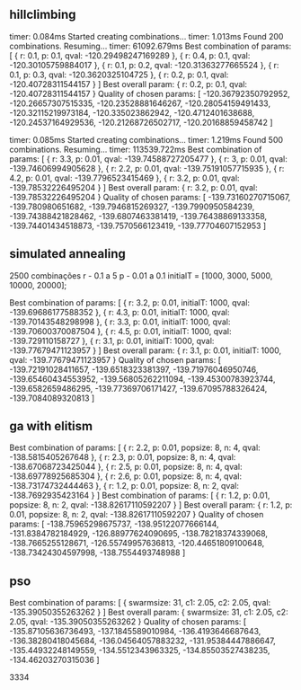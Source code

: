 ## hillclimbing

timer: 0.084ms Started creating combinations…
timer: 1.013ms Found 200 combinations. Resuming...
timer: 61092.679ms
Best combination of params: [
{ r: 0.1, p: 0.1, qval: -120.29498247169289 },
{ r: 0.4, p: 0.1, qval: -120.30105759884017 },
{ r: 0.1, p: 0.2, qval: -120.31363277665524 },
{ r: 0.1, p: 0.3, qval: -120.3620325104725 },
{ r: 0.2, p: 0.1, qval: -120.40728311544157 }
]
Best overall param: { r: 0.2, p: 0.1, qval: -120.40728311544157 }
Quality of chosen params: [
-120.36792350792952,
-120.26657307515335,
-120.23528881646267,
-120.28054159491433,
-120.32115219973184,
-120.335023862942,
-120.4712401638688,
-120.24537164929536,
-120.21268726502717,
-120.20168859458742
]

timer: 0.085ms Started creating combinations…
timer: 1.219ms Found 500 combinations. Resuming...
timer: 113539.722ms
Best combination of params: [
{ r: 3.3, p: 0.01, qval: -139.74588727205477 },
{ r: 3, p: 0.01, qval: -139.74606994905628 },
{ r: 2.2, p: 0.01, qval: -139.75191057715935 },
{ r: 4.2, p: 0.01, qval: -139.7796523415469 },
{ r: 3.2, p: 0.01, qval: -139.78532226495204 }
]
Best overall param: { r: 3.2, p: 0.01, qval: -139.78532226495204 }
Quality of chosen params: [
-139.73160270715067,
-139.780980651682,
-139.7946815269327,
-139.7990950584239,
-139.74388421828462,
-139.6807463381419,
-139.76438869133358,
-139.74401434518873,
-139.7570566123419,
-139.77704607152953
]

## simulated annealing

2500 combinações
r - 0.1 a 5
p - 0.01 a 0.1
initialT = [1000, 3000, 5000, 10000, 20000];

Best combination of params: [
{ r: 3.2, p: 0.01, initialT: 1000, qval: -139.69686177588352 },
{ r: 4.3, p: 0.01, initialT: 1000, qval: -139.70143548298998 },
{ r: 3.3, p: 0.01, initialT: 1000, qval: -139.70600370087504 },
{ r: 4.5, p: 0.01, initialT: 1000, qval: -139.729110158727 },
{ r: 3.1, p: 0.01, initialT: 1000, qval: -139.77679471123957 }
]
Best overall param: { r: 3.1, p: 0.01, initialT: 1000, qval: -139.77679471123957 }
Quality of chosen params: [
-139.72191028411657,
-139.6518323381397,
-139.71976046950746,
-139.65460434553952,
-139.56805262211094,
-139.45300783923744,
-139.6582659486295,
-139.77369706171427,
-139.67095788326424,
-139.7084089320813
]

## ga with elitism

Best combination of params: [
{ r: 2.2, p: 0.01, popsize: 8, n: 4, qval: -138.5815405267648 },
{ r: 2.3, p: 0.01, popsize: 8, n: 4, qval: -138.67068723425044 },
{ r: 2.5, p: 0.01, popsize: 8, n: 4, qval: -138.69778925685304 },
{ r: 2.6, p: 0.01, popsize: 8, n: 4, qval: -138.73174732444463 },
{ r: 1.2, p: 0.01, popsize: 8, n: 2, qval: -138.7692935423164 }
]
Best combination of params: [ { r: 1.2, p: 0.01, popsize: 8, n: 2, qval: -138.82617110592207 } ]
Best overall param: { r: 1.2, p: 0.01, popsize: 8, n: 2, qval: -138.82617110592207 }
Quality of chosen params: [
-138.75965298675737,
-138.95122077666144,
-131.8384782184929,
-126.88977624090695,
-138.78218374339068,
-138.7665255128671,
-126.55749957636813,
-120.44651809100648,
-138.73424304597998,
-138.7554493748988
]

## pso

Best combination of params: [ { swarmsize: 31, c1: 2.05, c2: 2.05, qval: -135.39050355263262 } ]
Best overall param: { swarmsize: 31, c1: 2.05, c2: 2.05, qval: -135.39050355263262 }
Quality of chosen params: [
-135.87105636736493,
 -137.1845589010984,
 -136.4193646687643,
 -136.38280418045684,
 -136.04564057883232,
 -131.95384447886647,
 -135.44932248149559,
 -134.5512343963325,
 -134.85503527438235,
 -134.46203270315036
]

3334
